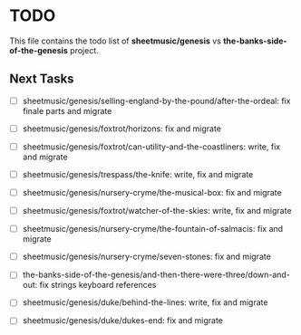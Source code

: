 # TODO
This file contains the todo list of **sheetmusic/genesis** vs **the-banks-side-of-the-genesis** project.


## Next Tasks
- [ ] sheetmusic/genesis/selling-england-by-the-pound/after-the-ordeal: fix finale parts and migrate
- [ ] sheetmusic/genesis/foxtrot/horizons: fix and migrate
- [ ] sheetmusic/genesis/foxtrot/can-utility-and-the-coastliners: write, fix and migrate
- [ ] sheetmusic/genesis/trespass/the-knife: write, fix and migrate
- [ ] sheetmusic/genesis/nursery-cryme/the-musical-box: fix and migrate
- [ ] sheetmusic/genesis/foxtrot/watcher-of-the-skies: write, fix and migrate

- [ ] sheetmusic/genesis/nursery-cryme/the-fountain-of-salmacis: fix and migrate
- [ ] sheetmusic/genesis/nursery-cryme/seven-stones: fix and migrate

- [ ] the-banks-side-of-the-genesis/and-then-there-were-three/down-and-out: fix strings keyboard references
- [ ] sheetmusic/genesis/duke/behind-the-lines: write, fix and migrate
- [ ] sheetmusic/genesis/duke/dukes-end: fix and migrate